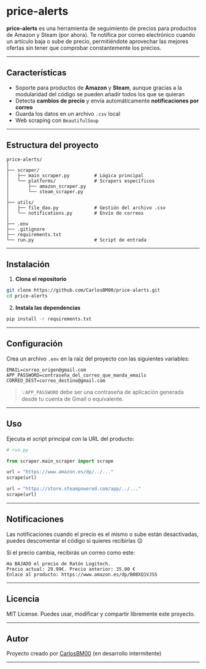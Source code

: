 
# price-alerts

**price-alerts** es una herramienta de seguimiento de precios para productos de Amazon y Steam (por ahora). Te notifica por correo electrónico cuando un artículo baja o sube de precio, permitiéndote aprovechar las mejores ofertas sin tener que comprobar constantemente los precios.

---

## Características

- Soporte para productos de **Amazon** y **Steam**, aunque gracias a la modularidad del código se pueden añadir todos los que se quieran
- Detecta **cambios de precio** y envía automáticamente **notificaciones por correo**
- Guarda los datos en un archivo `.csv` local
- Web scraping con `BeautifulSoup`

---

## Estructura del proyecto

```
price-alerts/
│
├── scraper/
│   ├── main_scraper.py         # Lógica principal
│   └── platforms/              # Scrapers específicos
│       ├── amazon_scraper.py
│       └── steam_scraper.py
│
├── utils/
│   ├── file_dao.py             # Gestión del archivo .csv
│   └── notifications.py        # Envío de correos
│
├── .env                       
├── .gitignore
├── requirements.txt
└── run.py                      # Script de entrada
```

---

## Instalación

1. **Clona el repositorio**

```bash
git clone https://github.com/CarlosBM00/price-alerts.git
cd price-alerts
```

2. **Instala las dependencias**

```bash
pip install -r requirements.txt
```

---

## Configuración

Crea un archivo `.env` en la raíz del proyecto con las siguientes variables:

```
EMAIL=correo_origen@gmail.com
APP_PASSWORD=contraseña_del_correo_que_manda_emails
CORREO_DEST=correo_destino@gmail.com
```

> 💡`APP_PASSWORD` debe ser una contraseña de aplicación generada desde tu cuenta de Gmail o equivalente.

---

## Uso

Ejecuta el script principal con la URL del producto:

```python
# run.py

from scraper.main_scraper import scrape

url = "https://www.amazon.es/dp/../..."
scrape(url)

url = "https://store.steampowered.com/app/../..."
scrape(url)
```

---

## Notificaciones
Las notificaciones cuando el precio es el mismo o sube están desactivadas, puedes descomentar el código si quieres recibirlas 😉

Si el precio cambia, recibirás un correo como este:

```
Ha BAJADO el precio de Ratón Logitech.
Precio actual: 29.99€. Precio anterior: 35.00 €
Enlace al producto: https://www.amazon.es/dp/B0BXQ1VJSS
```

---

## Licencia

MIT License. Puedes usar, modificar y compartir libremente este proyecto.

---

## Autor

Proyecto creado por [CarlosBM00](https://github.com/CarlosBM00) (en desarrollo intermitente)

---

